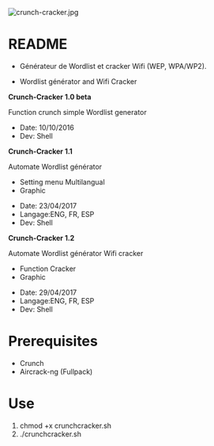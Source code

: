![crunch-cracker.jpg](https://github.com/KURO-CODE/Crunch-Cracker/blob/master/crunch-cracker.jpg)

# README #

* Générateur de Wordlist et cracker Wifi (WEP, WPA/WP2).

* Wordlist générator and Wifi Cracker

**Crunch-Cracker 1.0 beta**

Function crunch simple Wordlist generator
 
* Date: 10/10/2016
* Dev: Shell

**Crunch-Cracker 1.1**

Automate Wordlist générator

+ Setting menu Multilangual
+ Graphic

* Date: 23/04/2017
* Langage:ENG, FR, ESP
* Dev: Shell

**Crunch-Cracker 1.2**

Automate Wordlist générator
Wifi cracker

+ Function Cracker 
+ Graphic

* Date: 29/04/2017
* Langage:ENG, FR, ESP
* Dev: Shell

# Prerequisites #

* Crunch
* Aircrack-ng (Fullpack)

# Use # 

1. chmod +x crunchcracker.sh
2. ./crunchcracker.sh
